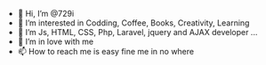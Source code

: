 - 👋 Hi, I’m @729i
- 👀 I’m interested in Codding, Coffee, Books, Creativity, Learning
- 🌱 I’m Js, HTML, CSS, Php, Laravel, jquery and AJAX developer ...
- 💞️ I’m in love with me
- 📫 How to reach me is easy fine me in no where

<!---
729i/729i is a ✨ special ✨ repository because its `README.md` (this file) appears on your GitHub profile.
You can click the Preview link to take a look at your changes.
--->
